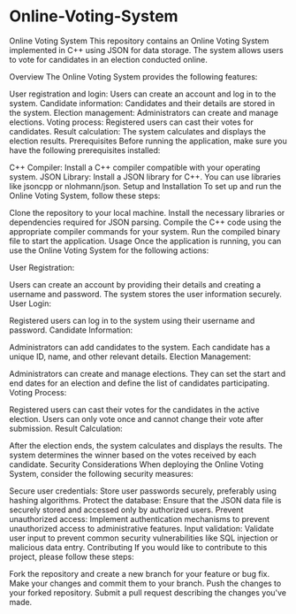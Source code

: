 # Online-Voting-System

Online Voting System
This repository contains an Online Voting System implemented in C++ using JSON for data storage. The system allows users to vote for candidates in an election conducted online.

Overview
The Online Voting System provides the following features:

User registration and login: Users can create an account and log in to the system.
Candidate information: Candidates and their details are stored in the system.
Election management: Administrators can create and manage elections.
Voting process: Registered users can cast their votes for candidates.
Result calculation: The system calculates and displays the election results.
Prerequisites
Before running the application, make sure you have the following prerequisites installed:

C++ Compiler: Install a C++ compiler compatible with your operating system.
JSON Library: Install a JSON library for C++. You can use libraries like jsoncpp or nlohmann/json.
Setup and Installation
To set up and run the Online Voting System, follow these steps:

Clone the repository to your local machine.
Install the necessary libraries or dependencies required for JSON parsing.
Compile the C++ code using the appropriate compiler commands for your system.
Run the compiled binary file to start the application.
Usage
Once the application is running, you can use the Online Voting System for the following actions:

User Registration:

Users can create an account by providing their details and creating a username and password.
The system stores the user information securely.
User Login:

Registered users can log in to the system using their username and password.
Candidate Information:

Administrators can add candidates to the system.
Each candidate has a unique ID, name, and other relevant details.
Election Management:

Administrators can create and manage elections.
They can set the start and end dates for an election and define the list of candidates participating.
Voting Process:

Registered users can cast their votes for the candidates in the active election.
Users can only vote once and cannot change their vote after submission.
Result Calculation:

After the election ends, the system calculates and displays the results.
The system determines the winner based on the votes received by each candidate.
Security Considerations
When deploying the Online Voting System, consider the following security measures:

Secure user credentials: Store user passwords securely, preferably using hashing algorithms.
Protect the database: Ensure that the JSON data file is securely stored and accessed only by authorized users.
Prevent unauthorized access: Implement authentication mechanisms to prevent unauthorized access to administrative features.
Input validation: Validate user input to prevent common security vulnerabilities like SQL injection or malicious data entry.
Contributing
If you would like to contribute to this project, please follow these steps:

Fork the repository and create a new branch for your feature or bug fix.
Make your changes and commit them to your branch.
Push the changes to your forked repository.
Submit a pull request describing the changes you've made.





